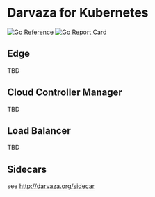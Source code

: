 # Darvaza for Kubernetes

[![Go Reference][godoc-badge]][godoc]
[![Go Report Card][goreport-badge]][goreport]

[godoc]: https://pkg.go.dev/darvaza.org/kube
[godoc-badge]: https://pkg.go.dev/badge/darvaza.org/kube.svg
[goreport]: https://goreportcard.com/report/darvaza.org/kube
[goreport-badge]: https://goreportcard.com/badge/darvaza.org/kube

## Edge

TBD

## Cloud Controller Manager

TBD

## Load Balancer

TBD

## Sidecars

see http://darvaza.org/sidecar
